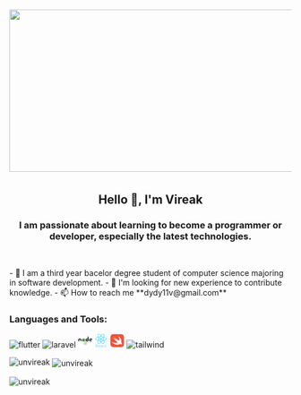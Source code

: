 <h1 align="center"><img  src="https://i.imgur.com/4wKci75.gif" height="290"  width="3000"></h1>

<h2 align="center">Hello 👋, I'm Vireak</h2> 
<h3 align="center">I am passionate about learning to become a programmer or developer, especially the latest technologies.</h3>
<p align="left"> <a href="https://twitter.com/" target="blank"><img src="https://img.shields.io/twitter/follow/?logo=twitter&style=for-the-badge" alt="" /></a> </p>
- 🌱 I am a third year bacelor degree student of computer science majoring in software development.
- 🔭 I'm looking for new experience to contribute knowledge.
- 📫 How to reach me **dydy11v@gmail.com**

<!--<h3 align="left">Connect with me:</h3>
<p align="left">
<a href="https://linkedin.com/in/www.linkedin.com/in/un-vreak-58a651260" target="blank"><img align="center" src="https://raw.githubusercontent.com/rahuldkjain/github-profile-readme-generator/master/src/images/icons/Social/linked-in-alt.svg" alt="www.linkedin.com/in/un-vreak-58a651260" height="20" width="30" /></a>
<a href="https://fb.com/https://www.facebook.com/vii.pro.73/" target="blank"><img align="center" src="https://raw.githubusercontent.com/rahuldkjain/github-profile-readme-generator/master/src/images/icons/Social/facebook.svg" alt="https://www.facebook.com/vii.pro.73/" height="20" width="30" /></a>
<a href="https://instagram.com/pailevpailev" target="blank"><img align="center" src="https://raw.githubusercontent.com/rahuldkjain/github-profile-readme-generator/master/src/images/icons/Social/instagram.svg" alt="pailevpailev" height="20" width="30" /></a>
<a href="https://discord.gg/https://discord.gg/PDWA35ZM" target="blank"><img align="center" src="https://raw.githubusercontent.com/rahuldkjain/github-profile-readme-generator/master/src/images/icons/Social/discord.svg" alt="https://discord.gg/PDWA35ZM" height="20" width="30" /></a>
</p>-->
<h3 align="left">Languages and Tools:</h3>
<p align="left">
  <a> <img   src="https://www.vectorlogo.zone/logos/flutterio/flutterio-icon.svg" alt="flutter" width="25" height="25"/> </a>
  <a > <img  src="https://upload.wikimedia.org/wikipedia/commons/thumb/9/9a/Laravel.svg/800px-Laravel.svg.png" alt="laravel" width="25" height="25"/> </a>
  <a > <img src="https://raw.githubusercontent.com/devicons/devicon/master/icons/nodejs/nodejs-original-wordmark.svg" alt="nodejs" width="25" height="25"/> </a>
  <a> <img src="https://raw.githubusercontent.com/devicons/devicon/master/icons/react/react-original-wordmark.svg" alt="react" width="25" height="25"/> </a>
  <a > <img src="https://raw.githubusercontent.com/devicons/devicon/master/icons/swift/swift-original.svg" alt="swift" width="25" height="25"/> </a>
  <a> <img src="https://www.vectorlogo.zone/logos/tailwindcss/tailwindcss-icon.svg" alt="tailwind" width="25" height="25"/> </a> </p>

<p><img align="left" src="https://github-readme-stats.vercel.app/api/top-langs?username=unvireak&show_icons=true&locale=en&layout=compact" alt="unvireak" /></p>

<p>&nbsp;<img align="center" src="https://github-readme-stats.vercel.app/api?username=unvireak&show_icons=true&locale=en" alt="unvireak" /></p>

<p><img align="center" src="https://github-readme-streak-stats.herokuapp.com/?user=unvireak&" alt="unvireak" /></p>
